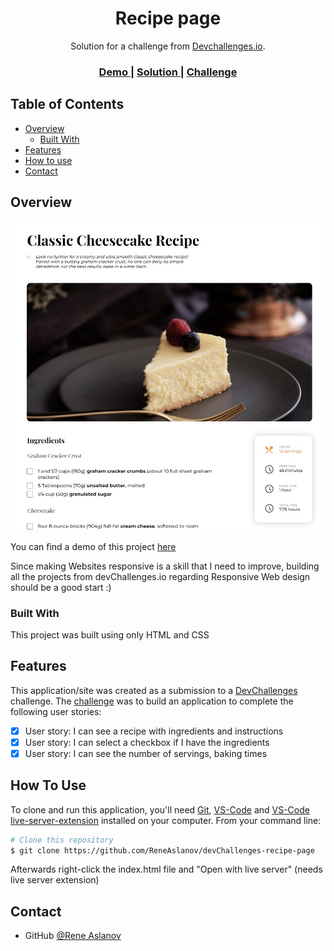 <!-- Please update value in the {}  -->

<h1 align="center">Recipe page</h1>

<div align="center">
   Solution for a challenge from  <a href="http://devchallenges.io" target="_blank">Devchallenges.io</a>.
</div>

<div align="center">
  <h3>
    <a href="https://fabulous-sopapillas-7d5520.netlify.app/">
      Demo
    </a>
    <span> | </span>
    <a href="https://github.com/ReneAslanov/devChallenges-recipe-page/tree/main">
      Solution
    </a>
    <span> | </span>
    <a href="https://devchallenges.io/challenges/OEKdUZ6xs0h99C38XVht">
      Challenge
    </a>
  </h3>
</div>

<!-- TABLE OF CONTENTS -->

## Table of Contents

- [Overview](#overview)
  - [Built With](#built-with)
- [Features](#features)
- [How to use](#how-to-use)
- [Contact](#contact)

<!-- OVERVIEW -->

## Overview

![screenshot](https://github.com/ReneAslanov/devChallenges-recipe-page/blob/main/project-screenshot.jpg)

<!--Introduce your projects by taking a screenshot or a gif. Try to tell visitors a story about your project by answering:

- Where can I see your demo?
- What was your experience?
- What have you learned/improved?
- Your wisdom? :) -->

You can find a demo of this project [here](https://fabulous-sopapillas-7d5520.netlify.app/)

Since making Websites responsive is a skill that I need to improve, building all the projects from devChallenges.io regarding Responsive Web design should be a good start :)

### Built With

This project was built using only HTML and CSS

## Features

<!-- List the features of your application or follow the template. Don't share the figma file here :) -->

This application/site was created as a submission to a [DevChallenges](https://devchallenges.io/challenges) challenge. The [challenge](https://devchallenges.io/challenges/OEKdUZ6xs0h99C38XVht) was to build an application to complete the following user stories:

- [x] User story: I can see a recipe with ingredients and instructions
- [x] User story: I can select a checkbox if I have the ingredients
- [x] User story: I can see the number of servings, baking times

## How To Use

To clone and run this application, you'll need [Git](https://git-scm.com), [VS-Code](https://code.visualstudio.com/) and [VS-Code live-server-extension](https://marketplace.visualstudio.com/items?itemName=ritwickdey.LiveServer) installed on your computer. From your command line:

```bash
# Clone this repository
$ git clone https://github.com/ReneAslanov/devChallenges-recipe-page
```

Afterwards right-click the index.html file and "Open with live server" (needs live server extension)

## Contact

- GitHub [@Rene Aslanov](https://github.com/ReneAslanov)
